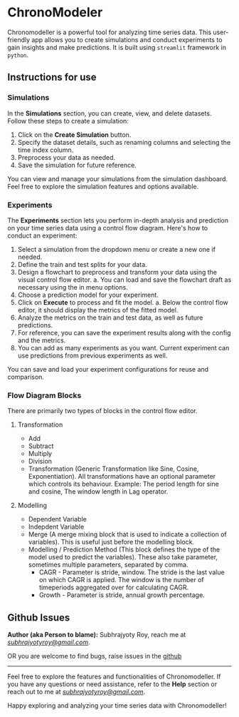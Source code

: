 # ChronoModeler 

Chronomodeller is a powerful tool for analyzing time series data. This user-friendly app allows you to create simulations and conduct experiments to gain insights and make predictions. It is built using `streamlit` framework in `python`.

## Instructions for use

### Simulations

In the **Simulations** section, you can create, view, and delete datasets. Follow these steps to create a simulation:

1. Click on the **Create Simulation** button.
2. Specify the dataset details, such as renaming columns and selecting the time index column.
3. Preprocess your data as needed.
4. Save the simulation for future reference.

You can view and manage your simulations from the simulation dashboard. Feel free to explore the simulation features and options available.

### Experiments

The **Experiments** section lets you perform in-depth analysis and prediction on your time series data using a control flow diagram. Here's how to conduct an experiment:

1. Select a simulation from the dropdown menu or create a new one if needed.
2. Define the train and test splits for your data.
3. Design a flowchart to preprocess and transform your data using the visual control flow editor.
    a. You can load and save the flowchart draft as necessary using the in menu options.
4. Choose a prediction model for your experiment.
5. Click on **Execute** to process and fit the model.
    a. Below the control flow editor, it should display the metrics of the fitted model.
6. Analyze the metrics on the train and test data, as well as future predictions.
7. For reference, you can save the experiment results along with the config and the metrics.
8. You can add as many experiments as you want. Current experiment can use predictions from previous experiments as well.

You can save and load your experiment configurations for reuse and comparison.

### Flow Diagram Blocks

There are primarily two types of blocks in the control flow editor.

1. Transformation
    - Add 
    - Subtract
    - Multiply
    - Division
    - Transformation (Generic Transformation like Sine, Cosine, Exponentiation). All transformations have an optional parameter which controls its behaviour. Example: The period length for sine and cosine, The window length in Lag operator.

2. Modelling
    - Dependent Variable
    - Indepdent Variable
    - Merge (A merge mixing block that is used to indicate a collection of variables). This is useful just before the modelling block.
    - Modelling / Prediction Method (This block defines the type of the model used to predict the variables). These also take parameter, sometimes multiple parameters, separated by comma.
        * CAGR - Parameter is stride, window. The stride is the last value on which CAGR is applied. The window is the number of timeperiods aggregated over for calculating CAGR.
        * Growth - Parameter is stride, annual growth percentage.


## Github Issues

**Author (aka Person to blame):** Subhrajyoty Roy, reach me at *subhrajyotyroy@gmail.com*.

OR you are welcome to find bugs, raise issues in the [github](https://www.github.com/subroy13/chronomodeler)

---

Feel free to explore the features and functionalities of Chronomodeller. If you have any questions or need assistance, refer to the **Help** section or reach out to me at *subhrajyotyroy@gmail.com*.

Happy exploring and analyzing your time series data with Chronomodeller!
